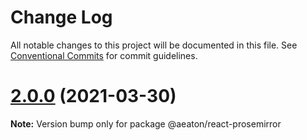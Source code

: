 # Change Log

All notable changes to this project will be documented in this file.
See [Conventional Commits](https://conventionalcommits.org) for commit guidelines.

# [2.0.0](https://github.com/hubgit/react-prosemirror/compare/@aeaton/react-prosemirror@0.22.1...@aeaton/react-prosemirror@2.0.0) (2021-03-30)

**Note:** Version bump only for package @aeaton/react-prosemirror
